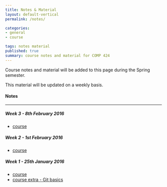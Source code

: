 ```yaml
---
title: Notes & Material
layout: default-vertical
permalink: /notes/

categories:
- general
- course

tags: notes material
published: true
summary: course notes and material for COMP 424
---
```


Course notes and material will be added to this page during the Spring semester.

This material will be updated on a weekly basis.

#### Notes

***

<!--
##### Week 15 - 3rd December 2015
  * [final report outline](/assets/docs/COMP388424-FinalReportOutline-2015.pdf)

##### Week 13 - 19th November 2015
  * [course](/assets/docs/Comp424-week13.pdf)

##### Week 12 - 12th November 2015
  * [course](/assets/docs/Comp424-week12.pdf)

##### Week 11 - 5th November 2015
  * [course](/assets/docs/Comp424-week11.pdf)

##### Week 10 - 29th October 2015
  * [course](/assets/docs/Comp424-week10.pdf)

##### Week 9 - 22nd October 2015
  * [course](/assets/docs/Comp424-week9.pdf)

##### Week 8 - 15th October 2015
  * N/A

##### Week 6 - 1st October 2015
  * [course](/assets/docs/Comp424-week6.pdf)
  * [designing our app](/assets/docs/design-our-app.pdf)

##### Week 5 - 24th September 2015
  * [course](/assets/docs/Comp424-week5.pdf)
  * [design and interface - intro](/assets/docs/design-interface-intro.pdf)
  * [design and consistency - basics](/assets/docs/design-consistency-basics.pdf)

##### Week 4 - 17th September 2015
  * [course](/assets/docs/Comp424-week4.pdf)
-->
##### Week 3 - 8th February 2016
  * [course](/assets/docs/Comp424-week3.pdf)

##### Week 2 - 1st February 2016
  * [course](/assets/docs/Comp424-week2.pdf)

##### Week 1 - 25th January 2016
  * [course](/assets/docs/Comp424-week1.pdf)
  * [course extra - Git basics](/assets/docs/git-basics.pdf)
